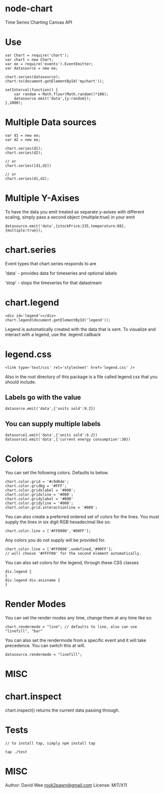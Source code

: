 node-chart
==========

Time Series Charting Canvas API 

Use
===

    var Chart = require('chart');
    var chart = new Chart;
    var ee = require('events').EventEmitter;
    var datasource = new ee;

    chart.series(datasource);
    chart.to(document.getElementById('mychart'));

    setInterval(function() {
        var random = Math.floor(Math.random()*100);
        datasource.emit('data',{y:random});
    },1000);

Multiple Data sources
=====================

    var d1 = new ee;
    var d2 = new ee;

    chart.series(d1);
    chart.series(d2);
    
    // or
    chart.series([d1,d2])
        
    // or
    chart.series(d1,d2);

Multiple Y-Axises
=================

To have the data you emit treated as separate y-axises with different scaling, simply
pass a second object {multiple:true} in your emit

    datasource.emit('data',{stockPrice:235,temperature:88},{multiple:true});


chart.series
============

Event types that chart.series responds to are 

'data' - provides data for timeseries and optional labels

'stop' - stops the timeseries for that datastream

chart.legend
============

    <div id='legend'></div>
    chart.legend(document.getElementById('legend'));

Legend is automatically created with the data that is sent. 
To visualize and interact with a legend, use the .legend callback


legend.css
==========

    <link type='text/css' rel='stylesheet' href='legend.css' />

Also in the root directory of this package is a file called legend.css that you should include.


Labels go with the value
------------------------

    datasorce.emit('data',{'units sold':9.2})

You can supply multiple labels
------------------------------

    datasorce1.emit('data',{'units sold':9.2})
    datasorce2.emit('data',{'current energy consumption':30})

Colors
======

You can set the following colors. Defaults to below.

    chart.color.grid = '#c9d6de';
    chart.color.gridbg = '#FFF';
    chart.color.gridxlabel = '#000';
    chart.color.gridxline = '#000';
    chart.color.gridylabel = '#000'
    chart.color.gridyline = '#000';
    chart.color.grid.interactionline = '#000';

You can also create a preferred ordered set of colors for the lines.
You must supply the lines in six digit RGB hexadecimal like so:

    chart.color.line = ['#FF0000','#00FF'];

Any colors you do not supply will be provided for.

    chart.color.line = ['#FF0000',undefined,'#00FF'];
    // will choose '#FFFF00' for the second element automatically.

You can also set colors for the legend, through these CSS classes

    div.legend {
    }
    div.legend div.axisname {
    }

Render Modes
============

You can set the render modes any time, change them at any time like so:

    chart.rendermode = "line"; // defaults to line, also can use "linefill", "bar"

You can also set the rendermode from a specific event and it will take precedence.
You can switch this at will.

    datasource.rendermode = "linefill";

MISC
====

chart.inspect
=============

chart.inspect() returns the current data passing through.


Tests
=====

    // to install tap, simply npm install tap
    
    tap ./test


MISC
====

Author: David Wee <rook2pawn@gmail.com>
License: MIT/X11
